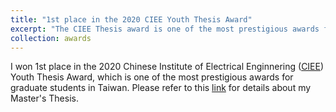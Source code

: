 ```yaml
---
title: "1st place in the 2020 CIEE Youth Thesis Award"
excerpt: "The CIEE Thesis award is one of the most prestigious awards for graduate students in Taiwan."
collection: awards
---
```


I won 1st place in the 2020 Chinese Institute of Electrical Enginnering ([CIEE](http://www.ciee.org.tw/)) Youth Thesis Award, which is one of the most prestigious awards for graduate students in Taiwan.
Please refer to this [link](https://b04901112.github.io/publication/2020-06-thesis) for details about my Master's Thesis.